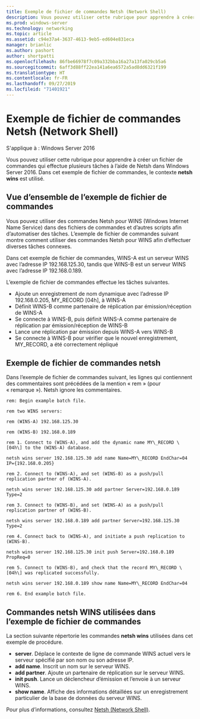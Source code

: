 ```yaml
---
title: Exemple de fichier de commandes Netsh (Network Shell)
description: Vous pouvez utiliser cette rubrique pour apprendre à créer un fichier de commandes qui effectue plusieurs tâches à l’aide de Netsh dans Windows Server 2016.
ms.prod: windows-server
ms.technology: networking
ms.topic: article
ms.assetid: c94e37a4-3637-4613-9eb5-ed604e831eca
manager: brianlic
ms.author: pashort
author: shortpatti
ms.openlocfilehash: 86fbe66978f7c09a332bba16a27a13fa029cb5a6
ms.sourcegitcommit: 6aff3d88ff22ea141a6ea6572a5ad8dd6321f199
ms.translationtype: HT
ms.contentlocale: fr-FR
ms.lasthandoff: 09/27/2019
ms.locfileid: "71401921"
---
```

# <a name="network-shell-netsh-example-batch-file"></a>Exemple de fichier de commandes Netsh \(Network Shell\)

S'applique à : Windows Server 2016

Vous pouvez utiliser cette rubrique pour apprendre à créer un fichier de commandes qui effectue plusieurs tâches à l’aide de Netsh dans Windows Server 2016. Dans cet exemple de fichier de commandes, le contexte **netsh wins** est utilisé.

## <a name="example-batch-file-overview"></a>Vue d’ensemble de l’exemple de fichier de commandes

Vous pouvez utiliser des commandes Netsh pour WINS \(Windows Internet Name Service\) dans des fichiers de commandes et d’autres scripts afin d’automatiser des tâches. L’exemple de fichier de commandes suivant montre comment utiliser des commandes Netsh pour WINS afin d’effectuer diverses tâches connexes.

Dans cet exemple de fichier de commandes, WINS\-A est un serveur WINS avec l’adresse IP 192.168.125.30, tandis que WINS\-B est un serveur WINS avec l’adresse IP 192.168.0.189.

L’exemple de fichier de commandes effectue les tâches suivantes.

- Ajoute un enregistrement de nom dynamique avec l’adresse IP 192.168.0.205, MY\_RECORD \[04h\], à WINS\-A
- Définit WINS\-B comme partenaire de réplication par émission/réception de WINS\-A
- Se connecte à WINS\-B, puis définit WINS\-A comme partenaire de réplication par émission/réception de WINS\-B
- Lance une réplication par émission depuis WINS\-A vers WINS\-B
- Se connecte à WINS\-B pour vérifier que le nouvel enregistrement, MY\_RECORD, a été correctement répliqué

## <a name="netsh-example-batch-file"></a>Exemple de fichier de commandes netsh

Dans l’exemple de fichier de commandes suivant, les lignes qui contiennent des commentaires sont précédées de la mention « rem » (pour « remarque »). Netsh ignore les commentaires.

    rem: Begin example batch file.
    
    rem two WINS servers:
    
    rem (WINS-A) 192.168.125.30
    
    rem (WINS-B) 192.168.0.189
    
    rem 1. Connect to (WINS-A), and add the dynamic name MY\_RECORD \[04h\] to the (WINS-A) database.
    
    netsh wins server 192.168.125.30 add name Name=MY\_RECORD EndChar=04 IP={192.168.0.205}
    
    rem 2. Connect to (WINS-A), and set (WINS-B) as a push/pull replication partner of (WINS-A).
    
    netsh wins server 192.168.125.30 add partner Server=192.168.0.189 Type=2
    
    rem 3. Connect to (WINS-B), and set (WINS-A) as a push/pull replication partner of (WINS-B).
    
    netsh wins server 192.168.0.189 add partner Server=192.168.125.30 Type=2
    
    rem 4. Connect back to (WINS-A), and initiate a push replication to (WINS-B).
    
    netsh wins server 192.168.125.30 init push Server=192.168.0.189 PropReq=0
    
    rem 5. Connect to (WINS-B), and check that the record MY\_RECORD \[04h\] was replicated successfully.
    
    netsh wins server 192.168.0.189 show name Name=MY\_RECORD EndChar=04
    
    rem 6. End example batch file.

## <a name="netsh-wins-commands-used-in-the-example-batch-file"></a>Commandes netsh WINS utilisées dans l’exemple de fichier de commandes

La section suivante répertorie les commandes **netsh wins** utilisées dans cet exemple de procédure.

- **server**. Déplace le contexte de ligne de commande WINS actuel vers le serveur spécifié par son nom ou son adresse IP.
- **add name**. Inscrit un nom sur le serveur WINS.
- **add partner**. Ajoute un partenaire de réplication sur le serveur WINS.
- **init push**. Lance un déclencheur d’émission et l’envoie à un serveur WINS.
- **show name**. Affiche des informations détaillées sur un enregistrement particulier de la base de données du serveur WINS.  

Pour plus d’informations, consultez [Netsh (Network Shell)](netsh.md).

